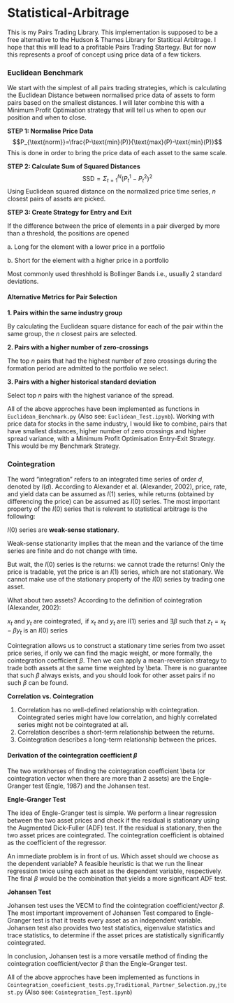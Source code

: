 # Statistical-Arbitrage

This is my Pairs Trading Library. This implementation is supposed to be a free alternative to the Hudson & Thames Library for Statitical Arbitrage. I hope that this will lead to a profitable Pairs Trading Startegy. But for now this represents a proof of concept using price data of a few tickers. 

### Euclidean Benchmark
We start with the simplest of all pairs trading strategies, which is calculating the Euclidean Distance between normalised price data of assets to form pairs based on the smallest distances. I will later combine this with a Minimum Profit Optimiation strategy that will tell us when to open our position and when to close. 

**STEP 1: Normalise Price Data**
$$P_{\text{norm}}=\frac{P-\text{min}(P)}{\text{max}(P)-\text{min}(P)}$$
This is done in order to bring the price data of each asset to the same scale. 

**STEP 2: Calculate Sum of Squared Distances**
$$\text{SSD}=\Sigma_{t=1}^{N}{(P_{t}^{1}-P_{t}^{2})^{2}}$$
Using Euclidean squared distance on the normalized price time series, $n$ closest pairs of assets are picked.

**STEP 3: Create Strategy for Entry and Exit**

If the difference between the price of elements in a pair diverged by more than a threshold, the positions are opened

a. Long for the element with a lower price in a portfolio

b. Short for the element with a higher price in a portfolio

Most commonly used threshhold is Bollinger Bands i.e., usually 2 standard deviations.

#### Alternative Metrics for Pair Selection
**1. Pairs within the same industry group**

By calculating the Euclidean square distance for each of the pair within the same group, the $n$ closest pairs are selected.

**2. Pairs with a higher number of zero-crossings**

The top $n$ pairs that had the highest number of zero crossings during the formation period are admitted to the portfolio we select.

**3. Pairs with a higher historical standard deviation**

Select top $n$ pairs with the highest variance of the spread.

All of the above approches have been implemented as functions in ```Euclidean_Benchmark.py``` (Also see: ```Euclidean_Test.ipynb```). Working with price data for stocks in the same industry, I would like to combine, pairs that have smallest distances, higher number of zero crossings and higher spread variance, with a Minimum Profit Optimisation Entry-Exit Strategy. This would be my Benchmark Strategy.

### Cointegration
The word “integration” refers to an integrated time series of order $d$, denoted by $I(d)$. According to Alexander et al. (Alexander, 2002), price, rate, and yield data can be assumed as $I(1)$ series, while returns (obtained by differencing the price) can be assumed as $I(0)$ series. The most important property of the $I(0)$ series that is relevant to statistical arbitrage is the following:

$I(0)$ series are **weak-sense stationary**.

Weak-sense stationarity implies that the mean and the variance of the time series are finite and do not change with time.

But wait, the $I(0)$ series is the returns: we cannot trade the returns! Only the price is tradable, yet the price is an $I(1)$ series, which are not stationary. We cannot make use of the stationary property of the $I(0)$ series by trading one asset.

What about two assets? According to the definition of cointegration (Alexander, 2002):

$x_{t} \text{ and } y_{t} \text{ are cointegrated}, \text{ if } x_{t} \text{ and } y_{t} \text{ are } I(1) \text{ series and }\exists \beta \text{ such that }z_{t} = x_{t} - \beta y_{t} \text{ is an }I(0) \text{ series}$

Cointegration allows us to construct a stationary time series from two asset price series, if only we can find the magic weight, or more formally, the cointegration coefficient $\beta$. Then we can apply a mean-reversion strategy to trade both assets at the same time weighted by \beta. There is no guarantee that such $\beta$ always exists, and you should look for other asset pairs if no such $\beta$ can be found.

**Correlation vs. Cointegration**
1. Correlation has no well-defined relationship with cointegration. Cointegrated series might have low correlation, and highly correlated series might not be cointegrated at all.
2. Correlation describes a short-term relationship between the returns.
3. Cointegration describes a long-term relationship between the prices.

#### Derivation of the cointegration coefficient $\beta$
The two workhorses of finding the cointegration coefficient \beta (or cointegration vector when there are more than 2 assets) are the Engle-Granger test (Engle, 1987) and the Johansen test.

**Engle-Granger Test**

The idea of Engle-Granger test is simple. We perform a linear regression between the two asset prices and check if the residual is stationary using the Augmented Dick-Fuller (ADF) test. If the residual is stationary, then the two asset prices are cointegrated. The cointegration coefficient is obtained as the coefficient of the regressor.

An immediate problem is in front of us. Which asset should we choose as the dependent variable? A feasible heuristic is that we run the linear regression twice using each asset as the dependent variable, respectively. The final $\beta$ would be the combination that yields a more significant ADF test.

**Johansen Test**

Johansen test uses the VECM to find the cointegration coefficient/vector $\beta$. The most important improvement of Johansen Test compared to Engle-Granger test is that it treats every asset as an independent variable. Johansen test also provides two test statistics, eigenvalue statistics and trace statistics, to determine if the asset prices are statistically significantly cointegrated.

In conclusion, Johansen test is a more versatile method of finding the cointegration coefficient/vector $\beta$ than the Engle-Granger test.

All of the above approches have been implemented as functions in ```Cointegration_coeeficient_tests.py```,```Traditional_Partner_Selection.py```,```jtest.py``` (Also see: ```Cointegration_Test.ipynb```)
